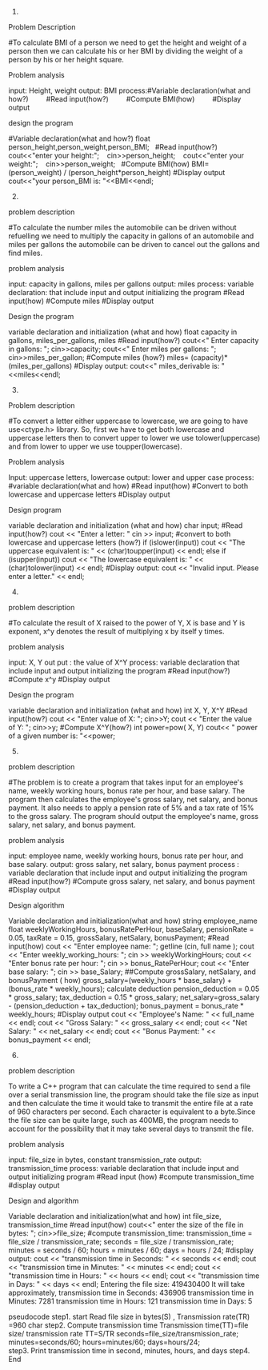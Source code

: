 1.
Problem Description

#To calculate BMI of a person we need to get the height and weight of a person then we can calculate his or her BMI by dividing the weight of a person by his or her height square.

Problem analysis 

input: Height, weight
output: BMI
process:#Variable declaration(what and how?)
        #Read input(how?)
        #Compute BMI(how)
        #Display output

design the program

#Variable declaration(what and how?)
float person_height,person_weight,person_BMI;
  #Read input(how?)
   cout<<"enter your height:";
   cin>>person_height;
   cout<<"enter your weight:";
   cin>>person_weight;
  #Compute BMI(how)
BMI= (person_weight) / (person_height*person_height)
#Display output
cout<<"your person_BMI is: "<<BMI<<endl;


2.
problem description 

#To calculate the number miles the automobile can be driven without refuelling we need to multiply the capacity in gallons of an automobile and miles per gallons the automobile can be driven to cancel out the gallons and find miles.

problem analysis

input: capacity in gallons, miles per gallons
output: miles
process: 
variable declaration: that include input and output
initializing the program
#Read input(how)
#Compute miles
#Display output

Design the program

variable declaration and initialization (what and how)
float  capacity in gallons, miles_per_gallons, miles
#Read input(how?)
cout<<" Enter capacity in gallons: ";
cin>>capacity;
cout<<" Enter miles per gallons: ";
cin>>miles_per_gallon;
#Compute miles (how?)
miles= (capacity)*(miles_per_gallons)
#Display output:
cout<<" miles_derivable is: "<<miles<<endl;


3.
Problem description 

#To convert a letter either uppercase to lowercase, we are going to have use<ctype.h> library. So, first we have to get both lowercase and uppercase letters then to convert upper to lower we use tolower(uppercase) and from lower to upper we use toupper(lowercase). 

Problem analysis 

Input: uppercase letters, lowercase
output: lower and upper case
process: 
#variable declaration(what and how)
#Read input(how)
#Convert to both lowercase and uppercase letters
#Display output

Design program

variable declaration and initialization (what and how)
char input;
#Read input(how?)
 cout << "Enter a letter: "
 cin >> input;
#convert to both lowercase and uppercase letters (how?)
if (islower(input)) 
 cout << "The uppercase equivalent is: " << (char)toupper(input) << endl;
  else if (isupper(input)) 
   cout << "The lowercase equivalent is: " << (char)tolower(input) << endl;
#Display output:
  cout << "Invalid input. Please enter a letter." << endl;


4.
problem description

#To calculate the result of X raised to the power of Y, X is base and Y is exponent, x^y denotes the result of multiplying x by itself y times.

problem analysis

input: X, Y
out put : the value of X^Y
process:
variable declaration that include input and output
initializing the program
#Read input(how?)
#Compute x^y
#Display output

Design the program

variable declaration and initialization (what and how)
int X, Y, X^Y
#Read input(how?)
cout << "Enter value of X: ";
cin>>Y;
cout << "Enter the value of Y: ";
cin>>y;
#Compute X^Y(how?)
int power=pow( X, Y)
cout<< " power of a given number is: "<<power;


5.
problem description 

#The problem is to create a program that takes input for an employee's name, weekly working hours, bonus rate per hour, and base salary. The program then calculates the employee's gross salary, net salary, and bonus payment. It also needs to apply a pension rate of 5% and a tax rate of 15% to the gross salary.
The program should output the employee's name, gross salary, net salary, and bonus payment.

problem analysis

input: employee name, weekly working hours, bonus rate per hour, and base salary.
output: gross salary, net salary, bonus payment
process :
variable declaration that include input and output
initializing the program
#Read input(how?)
#Compute gross salary, net salary, and bonus payment
#Display output

Design algorithm

Variable declaration and initialization(what and how)
string employee_name
float weeklyWorkingHours, bonusRatePerHour, baseSalary, pensionRate = 0.05, taxRate = 0.15, grossSalary, netSalary, bonusPayment;
#Read input(how)
cout << "Enter employee name: ";
getline (cin, full name );
cout << "Enter weekly_working_hours: ";
cin >> weeklyWorkingHours;
cout << "Enter bonus rate per hour: ";
cin >> bonus_RatePerHour;
cout << "Enter base salary: ";
cin >> base_Salary;
##Compute grossSalary, netSalary, and bonusPayment ( how)
gross_salary=(weekly_hours * base_salary) + (bonus_rate * weekly_hours);
calculate deduction
pension_deduction = 0.05 * gross_salary;
 tax_deduction = 0.15 * gross_salary;
net_salary=gross_salary - (pension_deduction + tax_deduction);
bonus_payment = bonus_rate * weekly_hours;
#Display output
cout << "Employee's Name: " << full_name << endl;
    cout << "Gross Salary: " << gross_salary << endl;
    cout << "Net Salary: " << net_salary << endl;
    cout << "Bonus Payment: " << bonus_payment << endl;


6.
problem description

To write a C++ program that can calculate the time required to send a file over a serial transmission line, the program should take the file size as input and then calculate the time it would take to transmit the entire file at a rate of 960 characters per second. Each character is equivalent to a byte.Since the file size can be quite large, such as 400MB, the program needs to account for the possibility that it may take several days to transmit the file.

problem analysis

input: file_size in bytes, constant transmission_rate
output: transmission_time
process:
variable declaration that include input and output
initializing program
#Read input (how)
#compute transmission_time
#display output

Design and algorithm

Variable declaration and initialization(what and how)
int file_size, transmission_time
#read input(how)
  cout<<" enter the size of the file in bytes: ";
 cin>>file_size;
#compute transmission_time:
transmission_time = file_size / transmission_rate;
 seconds = file_size / transmission_rate;
minutes = seconds / 60;
hours = minutes / 60;
days = hours / 24;
#display output:
cout << "transmission time in Seconds: " << seconds << endl;
    cout << "transmission time in Minutes: " << minutes << endl;
    cout << "transmission time in Hours: " << hours << endl;
    cout << "transmission time in Days: " << days << endl;
Entering the file size: 419430400
It will take approximately,
transmission time in Seconds: 436906
transmission time in Minutes: 7281
transmission time in Hours: 121
transmission time in Days: 5

pseudocode 
step1. start
Read  file size in bytes(S) , Transmission rate(TR) =960 char
 step2. Compute transmission time 
Transmission time(TT)=file size/ transmission rate
TT=S/TR
    seconds=file_size/transmission_rate;
            minutes=seconds/60;
              hours=minutes/60;
                days=hours/24;  
step3. Print transmission time in second, minutes, hours, and days
step4. End
